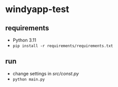 # windyapp-test

## requirements
- Python 3.11
- `pip install -r requirements/requirements.txt`

## run
- change settings in *src/const.py*
- `python main.py`
